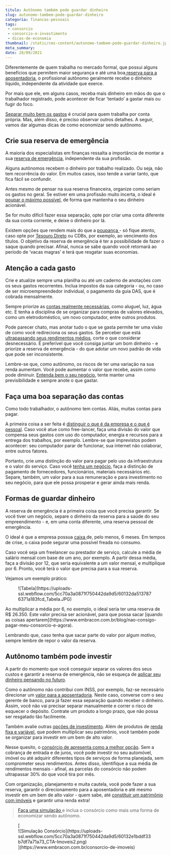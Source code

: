 ```yaml
---
titulo: Autônomo também pode guardar dinheiro
slug: autonomo-tambem-pode-guardar-dinheiro
categoria: financas-pessoais
tags:
 - consorcio
 - consorcio-e-investimento
 - dicas-de-economia
thumbnail: /static/cms-content/autonomo-tambem-pode-guardar-dinheiro.jpg
meta_summary: 
date: 28/09/2021
---
```

Diferentemente de quem trabalha no mercado formal, que possui alguns benefícios que permitem maior segurança e até uma boa[ reserva para a aposentadoria](https://www.embracon.com.br/blog/como-organizar-a-vida-financeira-para-uma-aposentadoria-tranquila), o profissional autônomo geralmente recebe o dinheiro líquido, independente da atividade que exerce.

Por mais que ele, em alguns casos, receba mais dinheiro em mãos do que o trabalhador registrado, pode acontecer de ficar ‘tentado’ a gastar mais ou fugir do foco.

[Separar muito bem os gastos](https://www.embracon.com.br/blog/planeje-sua-vida-financeira-e-fique-sempre-no-azul) é crucial para quem trabalha por conta própria. Mas, além disso, é preciso observar outros detalhes. A seguir, vamos dar algumas dicas de como economizar sendo autônomo.

Crie sua reserva de emergência
------------------------------

A maioria dos especialistas em finanças ressalta a importância de montar a sua [reserva de emergência](https://www.embracon.com.br/blog/reserva-financeira-como-preparar-a-sua), independente da sua profissão.

Alguns autônomos recebem o dinheiro por trabalho realizado. Ou seja, não tem recorrência do valor. Em muitos casos, isso tende a variar tanto, que fica fácil se confundir.

Antes mesmo de pensar na sua reserva financeira, organize como seriam os gastos no geral. Se estiver em uma profissão muito incerta, o ideal é [poupar o máximo possível](https://www.embracon.com.br/blog/guardar-poupar-ou-investir-qual-a-diferenca-entre-os-termos), de forma que mantenha o seu dinheiro acionável.

Se for muito difícil fazer essa separação, opte por criar uma conta diferente da sua conta corrente, e deixe o dinheiro por lá.

Existem opções que rendem mais do que a [poupança ](https://www.embracon.com.br/blog/consorcio-ou-poupanca-quais-sao-as-diferencas-e-como-escolher)- só fique atento, caso opte por [Tesouro Direto](https://www.embracon.com.br/blog/tesouro-direto-guia-rapido-com-tudo-o-que-voce-precisa-saber) ou CDBs, por exemplo, ao vencimento dos títulos. O objetivo da reserva de emergência é ter a possibilidade de fazer o saque quando precisar. Afinal, nunca se sabe quando você retornará ao período de ‘vacas magras’ e terá que resgatar suas economias.

Atenção a cada gasto
--------------------

Crie e atualize sempre uma planilha ou até um caderno de anotações com os seus gastos recorrentes. Inclua impostos da sua categoria - ou, no caso de ser microempreendedor individual, o pagamento da guia DAS, que é cobrada mensalmente.

Sempre priorize as [contas realmente necessárias](https://www.embracon.com.br/blog/como-identificar-e-eliminar-gastos-desnecessarios), como aluguel, luz, água etc. E tenha a disciplina de se organizar para compras de valores elevados, como um eletrodoméstico, um novo computador, entre outros produtos.

Pode parecer chato, mas anotar tudo o que se gasta permite ter uma visão de como você redireciona os seus gastos. Se perceber que está [ultrapassando seus rendimentos médios](https://www.embracon.com.br/blog/planejamento-financeiro-um-guia-para-as-financas-nao-sairem-de-controle), corte o que considerar desnecessário. É preferível que você consiga juntar um bom dinheiro - e priorize a reserva de emergência - do que adotar um novo padrão de vida que pode ser inconsistente.

Lembre-se que, como autônomo, os riscos de ter uma variação na sua renda aumentam. Você pode aumentar o valor que recebe, assim como pode diminuir. [Entenda bem o seu negócio](https://www.embracon.com.br/blog/aprenda-em-poucos-passos-como-empreender-na-crise), tente manter uma previsibilidade e sempre anote o que gastar.

Faça uma boa separação das contas
---------------------------------

Como todo trabalhador, o autônomo tem contas. Aliás, muitas contas para pagar.

A primeira coisa a ser feita é [distinguir o que é da empresa e o que é pessoal](https://www.embracon.com.br/blog/guia-de-como-manter-sua-saude-financeira-saudavel). Caso você atue como free-lancer, faça uma divisão do valor que compensa seus gastos com uso do computador, energia e recursos para a entrega dos trabalhos, por exemplo. Lembre-se que imprevistos podem acontecer: seu computador parar de funcionar, sua internet não colaborar, entre outros fatores.

Portanto, crie uma distinção do valor para pagar pelo uso da infraestrutura e o valor do serviço. Caso você [tenha um negócio](https://www.embracon.com.br/blog/investimento-na-crise-o-consorcio-sempre-e-um-bom-negocio), faça a distinção de pagamento de fornecedores, funcionários, materiais necessários etc. Separe, também, um valor para a sua remuneração e para investimento no seu negócio, para que ele possa prosperar e gerar ainda mais renda.

Formas de guardar dinheiro
--------------------------

A reserva de emergência é a primeira coisa que você precisa garantir. Se você tiver um negócio, separe o dinheiro da reserva para a saúde do seu empreendimento - e, em uma conta diferente, uma reserva pessoal de emergência.

O ideal é que a empresa possua [caixa ](https://www.embracon.com.br/blog/qual-o-melhor-investimento-para-r-50-r-500-ou-r-5000)de, pelo menos, 6 meses. Em tempos de crise, o caixa pode segurar uma possível freada no consumo.

Caso você seja um freelancer ou prestador de serviço, calcule a média de salário mensal com base de um ano, por exemplo. A partir dessa média, faça a divisão por 12, que seria equivalente a um valor mensal, e multiplique por 6. Pronto, você terá o valor que precisa para a sua reserva.

Vejamos um exemplo prático:

<figure class="w-richtext-figure-type-image w-richtext-align-center"><div>![Tabela](https://uploads-ssl.webflow.com/5cc70a3a0871f750442da9d5/60132da5137876371a183fcd_Tabela.JPG)</div></figure>Ao multiplicar a média por 6, no exemplo, o ideal seria ter uma reserva de R$ 26.350. Este valor precisa ser acionável, para que possa sacar [quando as coisas apertarem](https://www.embracon.com.br/blog/nao-consigo-pagar-meu-consorcio-e-agora).

Lembrando que, caso tenha que sacar parte do valor por algum motivo, sempre lembre de repor o valor da reserva.

Autônomo também pode investir
-----------------------------

A partir do momento que você conseguir separar os valores dos seus custos e garantir a reserva de emergência, não se esqueça de [aplicar seu dinheiro pensando no futuro](https://www.embracon.com.br/blog/entenda-como-comecar-a-investir-mesmo-com-pouco-dinheiro).

Como o autônomo não contribui com INSS, por exemplo, faz-se necessário direcionar um [valor para a aposentadoria](https://www.embracon.com.br/blog/como-manter-as-financas-saudaveis-para-uma-aposentadoria-tranquila). Neste caso, converse com o seu gerente de banco, para já fazer essa separação quando receber o dinheiro. Assim, você não vai precisar separar manualmente e correr o risco de esquecer o depósito. Contrate um produto a longo prazo, que não possa ser resgatado tão facilmente.

Também avalie outras [opções de investimento](https://www.embracon.com.br/blog/como-manter-as-financas-saudaveis-para-uma-aposentadoria-tranquila). Além de produtos de [renda fixa e variável](https://www.embracon.com.br/blog/investimentos-alto-risco-vale-a-pena), que podem multiplicar seu patrimônio, você também pode se organizar para investir em um bem de alto valor.

Nesse quesito, o [consórcio de apresenta como a melhor opção](https://www.embracon.com.br/blog/9-duvidas-mais-comuns-sobre-consorcio). Sem a cobrança de entrada e de juros, você pode investir no seu automóvel, imóvel ou até adquirir diferentes tipos de serviços de forma planejada, sem comprometer seus rendimentos. Antes disso, identifique a sua média de rendimentos mensais - afinal, as parcelas do consórcio não podem ultrapassar 30% do que você tira por mês.

Com organização, planejamento e muita cautela, você pode fazer a sua reserva, garantir o direcionamento para a aposentadoria e até mesmo investir em um bem de alto valor - quem sabe, até [constituir um patrimônio com imóveis](https://www.embracon.com.br/blog/5-formas-de-aumentar-seu-patrimonio-com-o-consorcio) e garantir uma renda extra!

> [Faça uma simulação ](https://www.embracon.com.br/consorcio-de-imoveis)e inclua o consórcio como mais uma forma de economizar sendo autônomo.

<figure class="w-richtext-figure-type-image w-richtext-align-center">[<div>![Simulação Consórcio](https://uploads-ssl.webflow.com/5cc70a3a0871f750442da9d5/60132e1bddf33b7df7a71a73_CTA-Imoveis2.png)</div>](https://www.embracon.com.br/consorcio-de-imoveis)</figure>
